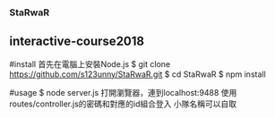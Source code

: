 ### StaRwaR
## interactive-course2018

#install
首先在電腦上安裝Node.js
$ git clone https://github.com/s123unny/StaRwaR.git
$ cd StaRwaR
$ npm install

#usage
$ node server.js
打開瀏覽器，連到localhost:9488
使用routes/controller.js的密碼和對應的id組合登入
小隊名稱可以自取
